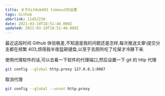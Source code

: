```yaml
---
title: 关于GitHub403 timeout的设置
tags: Github
abbrlink: 11d52230
date: 2021-03-19T18:51:48.000Z
updated: 2021-03-19T18:51:48.000Z
---
```


最近这段时间 Github 体验极差,不知道是我的问题还是怎样,每次推送文章\提交分支都在频繁 403,烦得我半夜猛砸键盘,以至于去厕所吃了坨屎才冷静下来.

使用代理软件的话,可以去看一下软件的代理端口,然后设置一下 git 的 http 代理

```bash
git config --global http.proxy 127.0.0.1:8087
```

取消代理

```bash
git config --global --unset http.proxy
```
